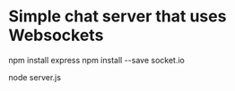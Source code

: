 Simple chat server that uses Websockets
===

npm install express
npm install --save socket.io

node server.js
